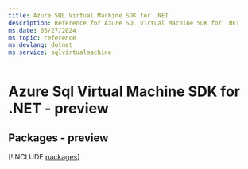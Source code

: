 ```yaml
---
title: Azure SQL Virtual Machine SDK for .NET
description: Reference for Azure SQL Virtual Machine SDK for .NET
ms.date: 05/27/2024
ms.topic: reference
ms.devlang: dotnet
ms.service: sqlvirtualmachine
---
```

# Azure Sql Virtual Machine SDK for .NET - preview
## Packages - preview
[!INCLUDE [packages](sql-virtual-machine-index.md)]